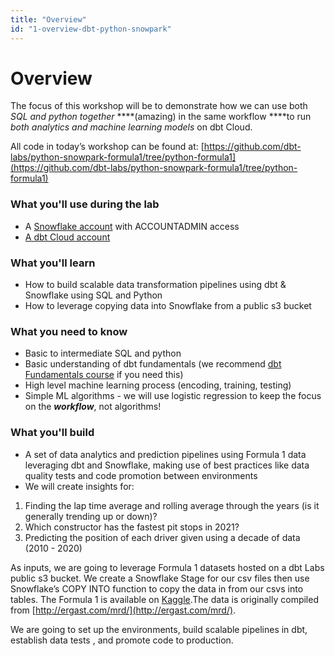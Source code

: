 ```yaml
---
title: "Overview" 
id: "1-overview-dbt-python-snowpark"
---
```


# Overview

The focus of this workshop will be to demonstrate how we can use both *SQL and python together* ****(amazing) in the same workflow ****to run *both analytics and machine learning models* on dbt Cloud.

All code in today’s workshop can be found at: [https://github.com/dbt-labs/python-snowpark-formula1/tree/python-formula1](https://github.com/dbt-labs/python-snowpark-formula1/tree/python-formula1)

### What you'll use during the lab

- A [Snowflake account](https://trial.snowflake.com/) with ACCOUNTADMIN access
- [A dbt Cloud account](https://www.getdbt.com/signup/)

### What you'll learn

- How to build scalable data transformation pipelines using dbt & Snowflake using SQL and Python
- How to leverage copying data into Snowflake from a public s3 bucket

### What you need to know

- Basic to intermediate SQL and python
- Basic understanding of dbt fundamentals (we recommend [dbt Fundamentals course](https://courses.getdbt.com/collections) if you need this)
- High level machine learning process (encoding, training, testing)
- Simple ML algorithms - we will use logistic regression to keep the focus on the ***workflow***, not algorithms!

### What you'll build

- A set of data analytics and prediction pipelines using Formula 1 data leveraging dbt and Snowflake, making use of best practices like data quality tests and code promotion between environments
- We will create insights for:
1. Finding the lap time average and rolling average through the years (is it generally trending up or down)?
2. Which constructor has the fastest pit stops in 2021?
3. Predicting the position of each driver given using a decade of data (2010 - 2020)

As inputs, we are going to leverage Formula 1 datasets hosted on a dbt Labs public s3 bucket. We create a Snowflake Stage for our csv files then use Snowflake’s COPY INTO function to copy the data in from our csvs into tables. The Formula 1 is available on [Kaggle](https://www.kaggle.com/datasets/rohanrao/formula-1-world-championship-1950-2020).The data is originally compiled from [http://ergast.com/mrd/](http://ergast.com/mrd/).

We are going to set up the environments, build scalable pipelines in dbt, establish data tests , and promote code to production.